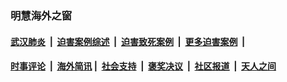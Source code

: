 
### 明慧海外之窗

####  [武汉肺炎](indexes/365.md?t=04021800) &nbsp;|&nbsp;  [迫害案例综述](indexes/328.md?t=04021800) &nbsp;|&nbsp; [迫害致死案例](indexes/277.md?t=04021800)  &nbsp;|&nbsp; [更多迫害案例](indexes/81.md?t=04021800)  &nbsp;|&nbsp; 
####  [时事评论](indexes/19.md?t=04021800) &nbsp;|&nbsp; [海外简讯](indexes/245.md?t=04021800)&nbsp;|&nbsp;  [社会支持](indexes/140.md?t=04021800) &nbsp;|&nbsp; [褒奖决议](indexes/282.md?t=04021800) &nbsp;|&nbsp; [社区报道](indexes/91.md?t=04021800)  &nbsp;|&nbsp; [天人之间](indexes/78.md?t=04021800) 

